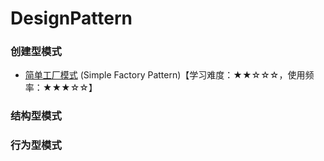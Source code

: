 # DesignPattern

### 创建型模式
- [简单工厂模式](03.%20简单工厂模式%20(Simple%20Factory%20Pattern).md) (Simple Factory Pattern)【学习难度：★★☆☆☆，使用频率：★★★☆☆】

### 结构型模式

### 行为型模式